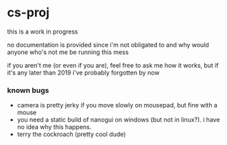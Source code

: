 # cs-proj

this is a work in progress

no documentation is provided since i'm not obligated to and why would anyone who's not me be running this mess

if you aren't me (or even if you are), feel free to ask me how it works, but if it's any later than 2019 i've probably forgotten by now

### known bugs
- camera is pretty jerky if you move slowly on mousepad, but fine with a mouse
- you need a static build of nanogui on windows (but not in linux?). 
  i have no idea why this happens.
- terry the cockroach (pretty cool dude)